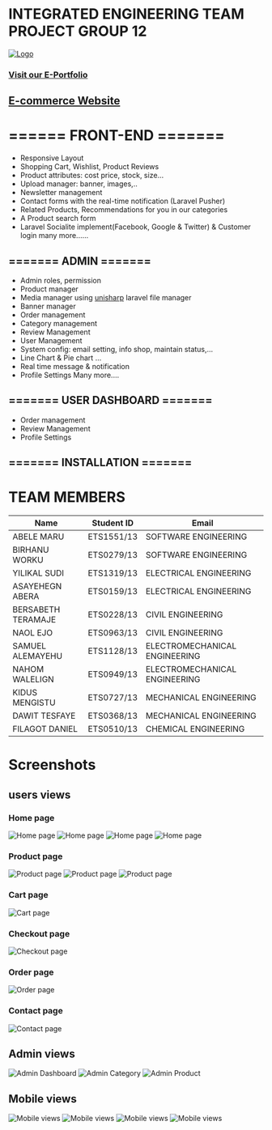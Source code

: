 # INTEGRATED ENGINEERING TEAM PROJECT GROUP 12
[![Logo](screenshots/logo.png)](https://sites.google.com/view/ietpgroup12)

### [Visit our E-Portfolio](https://sites.google.com/view/ietpgroup12)
## [E-commerce Website](http://ietpgroup12.42web.io/)

# ====== FRONT-END =======

- Responsive Layout
- Shopping Cart, Wishlist, Product Reviews
- Product attributes: cost price, stock, size...
- Upload manager: banner, images,..
- Newsletter management
- Contact forms with the real-time notification (Laravel Pusher)
- Related Products, Recommendations for you in our categories
- A Product search form
- Laravel Socialite implement(Facebook, Google & Twitter) & Customer login
many more......

## ======= ADMIN =======

- Admin roles, permission
- Product manager
- Media manager using [unisharp](https://github.com/UniSharp/laravel-filemanager) laravel file manager
- Banner manager
- Order management
- Category management
- Review Management
- User Management
- System config: email setting, info shop, maintain status,...
- Line Chart & Pie chart ...
- Real time message & notification
- Profile Settings
Many more....


## ======= USER DASHBOARD =======


- Order management
- Review Management
- Profile Settings

## ======= INSTALLATION ======= 




# TEAM MEMBERS


| Name               | Student ID | Email                         |
|--------------------|------------|-------------------------------|
| ABELE MARU         | ETS1551/13 | SOFTWARE ENGINEERING          |
| BIRHANU WORKU      | ETS0279/13 | SOFTWARE ENGINEERING          |
| YILIKAL SUDI       | ETS1319/13 | ELECTRICAL ENGINEERING        |
| ASAYEHEGN ABERA    | ETS0159/13 | ELECTRICAL ENGINEERING        |
| BERSABETH TERAMAJE | ETS0228/13 | CIVIL ENGINEERING             |
| NAOL EJO           | ETS0963/13 | CIVIL ENGINEERING             |
| SAMUEL ALEMAYEHU   | ETS1128/13 | ELECTROMECHANICAL ENGINEERING |
| NAHOM WALELIGN     | ETS0949/13 | ELECTROMECHANICAL ENGINEERING |
| KIDUS MENGISTU     | ETS0727/13 | MECHANICAL ENGINEERING        |
| DAWIT TESFAYE      | ETS0368/13 | MECHANICAL ENGINEERING        |
| FILAGOT DANIEL     | ETS0510/13 | CHEMICAL ENGINEERING          |


# Screenshots

## users views
### Home page
![Home page](screenshots/home1.png)
![Home page](screenshots/home2.png)
![Home page](screenshots/home3.png)
![Home page](screenshots/home4.png)

### Product page
![Product page](screenshots/products.png)
![Product page](screenshots/product-detail.png)
![Product page](screenshots/product-detail2.png)

### Cart page
![Cart page](screenshots/cart.png)

### Checkout page
![Checkout page](screenshots/checkout.png)

### Order page
![Order page](screenshots/orders.png)

### Contact page
![Contact page](screenshots/contact.png)

## Admin views


![Admin Dashboard](screenshots/admin-dashboard.png)
![Admin Category](screenshots/admin-categories.png)
![Admin Product](screenshots/admin-products.png)

## Mobile views
![Mobile views](screenshots/mobile1.png)
![Mobile views](screenshots/mobile2.png)
![Mobile views](screenshots/mobile3.png)
![Mobile views](screenshots/mobile4.png)
